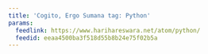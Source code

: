 ```yaml
---
title: 'Cogito, Ergo Sumana tag: Python'
params:
  feedlink: https://www.harihareswara.net/atom/python/
  feedid: eeaa4500ba3f518d55b8b24e75f02b5a
---
```

